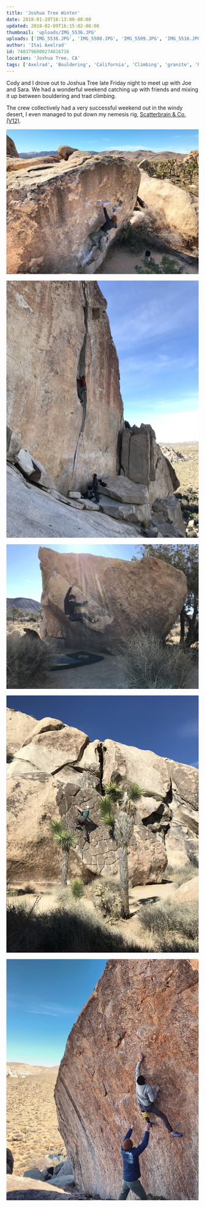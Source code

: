 ```yaml
---
title: 'Joshua Tree Winter'
date: 2018-01-28T16:13:00-08:00
updated: 2018-02-09T16:15:02-08:00
thumbnail: 'uploads/IMG_5536.JPG'
uploads: ['IMG_5536.JPG', 'IMG_5500.JPG', 'IMG_5509.JPG', 'IMG_5516.JPG', 'IMG_5540.JPG']
author: 'Itai Axelrad'
id: 7403796000274816716
location: 'Joshua Tree, CA'
tags: ['Axelrad', 'Bouldering', 'California', 'Climbing', 'granite', 'highball', 'Joshua', 'trad', 'Tree']
---
```


Cody and I drove out to Joshua Tree late Friday night to meet up with Joe and Sara. We had a wonderful weekend catching up with friends and mixing it up between bouldering and trad climbing.

The crew collectively had a very successful weekend out in the windy desert, I even managed to put down my nemesis rig, [Scatterbrain & Co. (V12)](https://www.youtube.com/watch?v=53HaeHYwFNo).

![Joe on the heady Satellite Left](uploads/IMG_5536.JPG)

![Joe leading O'Kelly's Crack](uploads/IMG_5500.JPG)

![Cody sending Nicole Overhang](uploads/IMG_5509.JPG)

![Taking in some sun](uploads/IMG_5516.JPG)

![A direct entrance to the new addition, Iron Curtain](uploads/IMG_5540.JPG)
